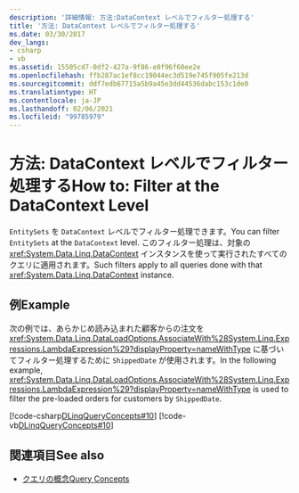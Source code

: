 ```yaml
---
description: '詳細情報: 方法:DataContext レベルでフィルター処理する'
title: '方法: DataContext レベルでフィルター処理する'
ms.date: 03/30/2017
dev_langs:
- csharp
- vb
ms.assetid: 15505cd7-0df2-427a-9f86-e0f96f60ee2e
ms.openlocfilehash: ffb287ac1ef8cc19044ec3d519e745f905fe213d
ms.sourcegitcommit: ddf7edb67715a5b9a45e3dd44536dabc153c1de0
ms.translationtype: HT
ms.contentlocale: ja-JP
ms.lasthandoff: 02/06/2021
ms.locfileid: "99785979"
---
```

# <a name="how-to-filter-at-the-datacontext-level"></a><span data-ttu-id="27a97-103">方法: DataContext レベルでフィルター処理する</span><span class="sxs-lookup"><span data-stu-id="27a97-103">How to: Filter at the DataContext Level</span></span>

<span data-ttu-id="27a97-104">`EntitySets` を `DataContext` レベルでフィルター処理できます。</span><span class="sxs-lookup"><span data-stu-id="27a97-104">You can filter `EntitySets` at the `DataContext` level.</span></span> <span data-ttu-id="27a97-105">このフィルター処理は、対象の <xref:System.Data.Linq.DataContext> インスタンスを使って実行されたすべてのクエリに適用されます。</span><span class="sxs-lookup"><span data-stu-id="27a97-105">Such filters apply to all queries done with that <xref:System.Data.Linq.DataContext> instance.</span></span>  
  
## <a name="example"></a><span data-ttu-id="27a97-106">例</span><span class="sxs-lookup"><span data-stu-id="27a97-106">Example</span></span>  

 <span data-ttu-id="27a97-107">次の例では、あらかじめ読み込まれた顧客からの注文を <xref:System.Data.Linq.DataLoadOptions.AssociateWith%28System.Linq.Expressions.LambdaExpression%29?displayProperty=nameWithType> に基づいてフィルター処理するために `ShippedDate` が使用されます。</span><span class="sxs-lookup"><span data-stu-id="27a97-107">In the following example, <xref:System.Data.Linq.DataLoadOptions.AssociateWith%28System.Linq.Expressions.LambdaExpression%29?displayProperty=nameWithType> is used to filter the pre-loaded orders for customers by `ShippedDate`.</span></span>  
  
 [!code-csharp[DLinqQueryConcepts#10](../../../../../../samples/snippets/csharp/VS_Snippets_Data/DLinqQueryConcepts/cs/Program.cs#10)]
 [!code-vb[DLinqQueryConcepts#10](../../../../../../samples/snippets/visualbasic/VS_Snippets_Data/DLinqQueryConcepts/vb/Module1.vb#10)]  
  
## <a name="see-also"></a><span data-ttu-id="27a97-108">関連項目</span><span class="sxs-lookup"><span data-stu-id="27a97-108">See also</span></span>

- [<span data-ttu-id="27a97-109">クエリの概念</span><span class="sxs-lookup"><span data-stu-id="27a97-109">Query Concepts</span></span>](query-concepts.md)
